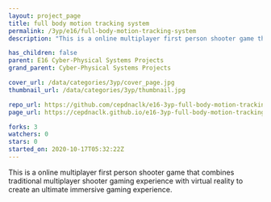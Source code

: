 ```yaml
---
layout: project_page
title: full body motion tracking system
permalink: /3yp/e16/full-body-motion-tracking-system
description: "This is a online multiplayer first person shooter game that combines traditional multiplayer shooter gaming experience with virtual reality to create an ultimate immersive gaming experience."

has_children: false
parent: E16 Cyber-Physical Systems Projects
grand_parent: Cyber-Physical Systems Projects

cover_url: /data/categories/3yp/cover_page.jpg
thumbnail_url: /data/categories/3yp/thumbnail.jpg

repo_url: https://github.com/cepdnaclk/e16-3yp-full-body-motion-tracking-system
page_url: https://cepdnaclk.github.io/e16-3yp-full-body-motion-tracking-system

forks: 3
watchers: 0
stars: 0
started_on: 2020-10-17T05:32:22Z
---
```

This is a online multiplayer first person shooter game that combines traditional multiplayer shooter gaming experience with virtual reality to create an ultimate immersive gaming experience.

